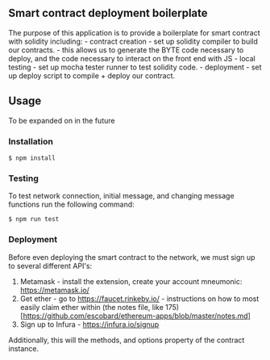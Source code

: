 ## Smart contract deployment boilerplate

The purpose of this application is to provide a boilerplate for smart contract with solidity including:
	- contract creation - set up solidity compiler to build our contracts.
		- this allows us to generate the BYTE code necessary to deploy, and the code necessary to interact on the front end with JS
	- local testing - set up mocha tester runner to test solidity code.
	- deployment - set up deploy script to compile + deploy our contract.

## Usage

To be expanded on in the future

### Installation

```
$ npm install
```

### Testing

To test network connection, initial message, and changing message functions run the following command:

```
$ npm run test
```

### Deployment

Before even deploying the smart contract to the network, we must sign up to several different API's:

1) Metamask - install the extension, create your account mneumonic: https://metamask.io/
2) Get ether - go to https://faucet.rinkeby.io/ - instructions on how to most easily claim ether within (the notes file, like 175)[https://github.com/escobard/ethereum-apps/blob/master/notes.md]
3) Sign up to Infura - https://infura.io/signup

Additionally, this will the methods, and options property of the contract instance.
